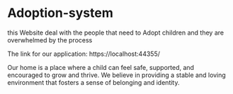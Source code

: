 # Adoption-system
 this Website deal with the people that need to Adopt children and they are  overwhelmed by the process

The link for our application:
https://localhost:44355/


Our home is a place where a child can feel safe, supported, and encouraged to grow and thrive. We believe in providing a stable and loving environment that fosters a sense of belonging and identity.
